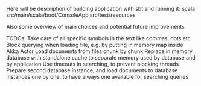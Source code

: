 Here will be description of building application with sbt and running it:
scala src/main/scala/boot/ConsoleApp src/test/resources

Also some overview of main choices and potential future improvements

TODOs:
Take care of all specific symbols in the text like commas, dots etc
Block querying when loading file, e.g. by putting in memory map inside Akka Actor
Load documents from files chunk by chunk
Replace in memory database with standalone cache to separate memory used by database and by application
Use timeouts in searching, to prevent blocking threads
Prepare second database instance, and load documents to database instances one by one, to have always one available for searching queries
